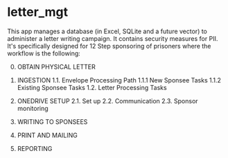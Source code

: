 # letter_mgt

This app manages a database (in Excel, SQLite and a future vector) to administer a letter writing campaign.  It contains security measures for PII. It's specifically designed for 12 Step sponsoring of prisoners where the workflow is the following:

0. OBTAIN PHYSICAL LETTER

1. INGESTION
1.1. Envelope Processing Path
1.1.1 New Sponsee Tasks
1.1.2 Existing Sponsee Tasks
1.2. Letter Processing Tasks

2. ONEDRIVE SETUP
2.1. Set up
2.2. Communication
2.3. Sponsor monitoring

3. WRITING TO SPONSEES

4. PRINT AND MAILING

5. REPORTING
